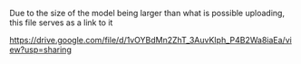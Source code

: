 Due to the size of the model being larger than what is possible uploading, this file serves as a link to it

https://drive.google.com/file/d/1vOYBdMn2ZhT_3AuvKIph_P4B2Wa8iaEa/view?usp=sharing
